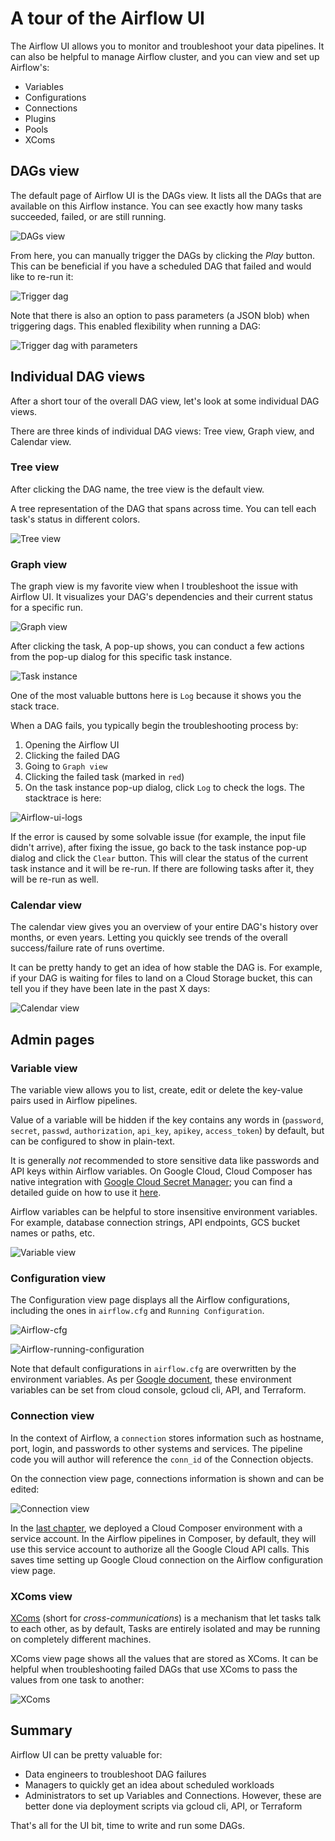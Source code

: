 # A tour of the Airflow UI

The Airflow UI allows you to monitor and troubleshoot your data pipelines. It can also be helpful to manage Airflow cluster, and you can view and set up Airflow's:

- Variables
- Configurations
- Connections
- Plugins
- Pools
- XComs

## DAGs view

The default page of Airflow UI is the DAGs view. It lists all the DAGs that are available on this Airflow instance. You can see exactly how many tasks succeeded, failed, or are still running.

![DAGs view](https://airflow.apache.org/docs/apache-airflow/stable/_images/dags.png)

From here, you can manually trigger the DAGs by clicking the _Play_ button. This can be beneficial if you have a scheduled DAG that failed and would like to re-run it:

![Trigger dag](trigger-dag.png)

Note that there is also an option to pass parameters (a JSON blob) when triggering dags. This enabled flexibility when running a DAG:

![Trigger dag with parameters](trigger-dag-with-parameters.png)

## Individual DAG views

After a short tour of the overall DAG view, let's look at some individual DAG views.

There are three kinds of individual DAG views: Tree view, Graph view, and Calendar view.

### Tree view

After clicking the DAG name, the tree view is the default view.

A tree representation of the DAG that spans across time. You can tell each task's status in different colors.

![Tree view](https://airflow.apache.org/docs/apache-airflow/stable/_images/tree.png)

### Graph view

The graph view is my favorite view when I troubleshoot the issue with Airflow UI. It visualizes your DAG's dependencies and their current status for a specific run.

![Graph view](https://airflow.apache.org/docs/apache-airflow/stable/_images/graph.png)

After clicking the task, A pop-up shows, you can conduct a few actions from the pop-up dialog for this specific task instance.

![Task instance](task-instance.png)

One of the most valuable buttons here is `Log` because it shows you the stack trace.

When a DAG fails, you typically begin the troubleshooting process by:

1. Opening the Airflow UI
2. Clicking the failed DAG
3. Going to `Graph view`
4. Clicking the failed task (marked in `red`)
5. On the task instance pop-up dialog, click `Log` to check the logs. The stacktrace is here:

![Airflow-ui-logs](airflow-ui-logs.png)

If the error is caused by some solvable issue (for example, the input file didn't arrive), after fixing the issue, go back to the task instance pop-up dialog and click the `Clear` button. This will clear the status of the current task instance and it will be re-run. If there are following tasks after it, they will be re-run as well.

### Calendar view

The calendar view gives you an overview of your entire DAG's history over months, or even years. Letting you quickly see trends of the overall success/failure rate of runs overtime.

It can be pretty handy to get an idea of how stable the DAG is. For example, if your DAG is waiting for files to land on a Cloud Storage bucket, this can tell you if they have been late in the past X days:

![Calendar view](https://airflow.apache.org/docs/apache-airflow/stable/_images/calendar.png)

## Admin pages

### Variable view

The variable view allows you to list, create, edit or delete the key-value pairs used in Airflow pipelines.

Value of a variable will be hidden if the key contains any words in (`password`, `secret`, `passwd`, `authorization`, `api_key`, `apikey`, `access_token`) by default, but can be configured to show in plain-text.

It is generally _not_ recommended to store sensitive data like passwords and API keys within Airflow variables. On Google Cloud, Cloud Composer has native integration with [Google Cloud Secret Manager](https://cloud.google.com/secret-manager/docs); you can find a detailed guide on how to use it [here](https://cloud.google.com/composer/docs/secret-manager).

Airflow variables can be helpful to store insensitive environment variables. For example, database connection strings, API endpoints, GCS bucket names or paths, etc.

![Variable view](https://airflow.apache.org/docs/apache-airflow/stable/_images/variable_hidden.png)

### Configuration view

The Configuration view page displays all the Airflow configurations, including the ones in `airflow.cfg` and `Running Configuration`.

![Airflow-cfg](airflow-ui-config-cfg.png)

![Airflow-running-configuration](airflow-ui-config-running.png)

Note that default configurations in `airflow.cfg` are overwritten by the environment variables. As per [Google document](https://cloud.google.com/composer/docs/overriding-airflow-configurations), these environment variables can be set from cloud console, gcloud cli, API, and Terraform.

### Connection view

In the context of Airflow, a `connection` stores information such as hostname, port, login, and passwords to other systems and services. The pipeline code you will author will reference the `conn_id` of the Connection objects.

On the connection view page, connections information is shown and can be edited:

![Connection view](https://airflow.apache.org/docs/apache-airflow/stable/_images/connections.png)

In the [last chapter](deploy-a-composer-environment.md), we deployed a Cloud Composer environment with a service account. In the Airflow pipelines in Composer, by default, they will use this service account to authorize all the Google Cloud API calls. This saves time setting up Google Cloud connection on the Airflow configuration view page.

### XComs view

[XComs](https://airflow.apache.org/docs/apache-airflow/stable/concepts/xcoms.html) (short for _cross-communications_) is a mechanism that let tasks talk to each other, as by default, Tasks are entirely isolated and may be running on completely different machines.

XComs view page shows all the values that are stored as XComs. It can be helpful when troubleshooting failed DAGs that use XComs to pass the values from one task to another:

![XComs](airflow-ui-xcoms.png)

## Summary

Airflow UI can be pretty valuable for:

- Data engineers to troubleshoot DAG failures
- Managers to quickly get an idea about scheduled workloads
- Administrators to set up Variables and Connections. However, these are better done via deployment scripts via gcloud cli, API, or Terraform

That's all for the UI bit, time to write and run some DAGs.
